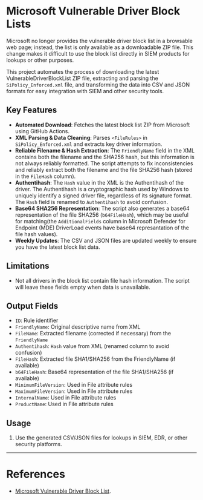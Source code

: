 
# Microsoft Vulnerable Driver Block Lists

Microsoft no longer provides the vulnerable driver block list in a browsable web page; instead, the list is only available as a downloadable ZIP file. This change makes it difficult to use the block list directly in SIEM products for lookups or other purposes.

This project automates the process of downloading the latest VulnerableDriverBlockList ZIP file, extracting and parsing the `SiPolicy_Enforced.xml` file, and transforming the data into CSV and JSON formats for easy integration with SIEM and other security tools.

## Key Features
- **Automated Download**: Fetches the latest block list ZIP from Microsoft using GitHub Actions.
- **XML Parsing & Data Cleaning**: Parses `<FileRules>` in `SiPolicy_Enforced.xml` and extracts key driver information.
- **Reliable Filename & Hash Extraction**: The `FriendlyName` field in the XML contains both the filename and the SHA256 hash, but this information is not always reliably formatted. The script attempts to fix inconsistencies and reliably extract both the filename and the file SHA256 hash (stored in the `FileHash` column).
- **Authentihash**: The `Hash` value in the XML is the Authentihash of the driver. The Authentihash is a cryptographic hash used by Windows to uniquely identify a signed driver file, regardless of its signature format. The `Hash` field is renamed to `Authentihash` to avoid confusion.
- **Base64 SHA256 Representation**: The script also generates a base64 representation of the file SHA256 (`b64FileHash`), which may be useful for matching(the `AdditionalFields` column in Microsoft Defender for Endpoint (MDE) DriverLoad events have base64 represantation of the file hash values).
- **Weekly Updates**: The CSV and JSON files are updated weekly to ensure you have the latest block list data.

## Limitations
- Not all drivers in the block list contain file hash information. The script will leave these fields empty when data is unavailable.

## Output Fields
- `ID`: Rule identifier
- `FriendlyName`: Original descriptive name from XML
- `FileName`: Extracted filename (corrected if necessary) from the `FriendlyName`
- `Authentihash`: `Hash` value from XML (renamed column to avoid confusion)
- `FileHash`: Extracted file SHA1/SHA256 from the FriendlyName (if available)
- `b64FileHash`: Base64 representation of the file SHA1/SHA256 (if available)
- `MinimumFileVersion`: Used in File attribute rules 
- `MaximumFileVersion`: Used in File attribute rules 
- `InternalName`: Used in File attribute rules 
- `ProductName`: Used in File attribute rules 

## Usage
1. Use the generated CSV/JSON files for lookups in SIEM, EDR, or other security platforms.


---
# References
-  [Microsoft Vulnerable Driver Block List](https://learn.microsoft.com/en-us/windows/security/application-security/application-control/app-control-for-business/design/microsoft-recommended-driver-block-rules#vulnerable-driver-blocklist-xml).
